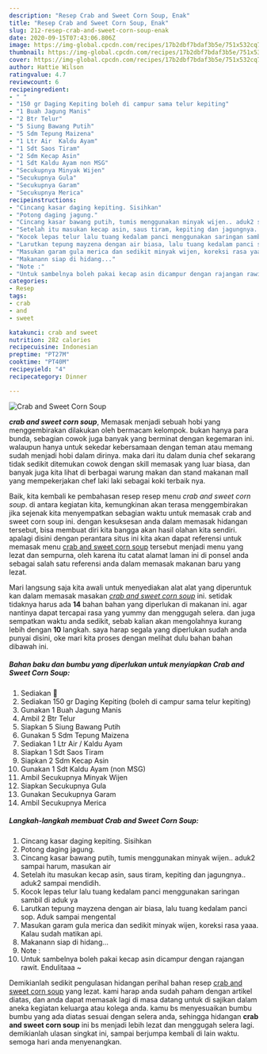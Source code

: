 ```yaml
---
description: "Resep Crab and Sweet Corn Soup, Enak"
title: "Resep Crab and Sweet Corn Soup, Enak"
slug: 212-resep-crab-and-sweet-corn-soup-enak
date: 2020-09-15T07:43:06.806Z
image: https://img-global.cpcdn.com/recipes/17b2dbf7bdaf3b5e/751x532cq70/crab-and-sweet-corn-soup-foto-resep-utama.jpg
thumbnail: https://img-global.cpcdn.com/recipes/17b2dbf7bdaf3b5e/751x532cq70/crab-and-sweet-corn-soup-foto-resep-utama.jpg
cover: https://img-global.cpcdn.com/recipes/17b2dbf7bdaf3b5e/751x532cq70/crab-and-sweet-corn-soup-foto-resep-utama.jpg
author: Hattie Wilson
ratingvalue: 4.7
reviewcount: 6
recipeingredient:
- " "
- "150 gr Daging Kepiting boleh di campur sama telur kepiting"
- "1 Buah Jagung Manis"
- "2 Btr Telur"
- "5 Siung Bawang Putih"
- "5 Sdm Tepung Maizena"
- "1 Ltr Air  Kaldu Ayam"
- "1 Sdt Saos Tiram"
- "2 Sdm Kecap Asin"
- "1 Sdt Kaldu Ayam non MSG"
- "Secukupnya Minyak Wijen"
- "Secukupnya Gula"
- "Secukupnya Garam"
- "Secukupnya Merica"
recipeinstructions:
- "Cincang kasar daging kepiting. Sisihkan"
- "Potong daging jagung."
- "Cincang kasar bawang putih, tumis menggunakan minyak wijen.. aduk2 sampai harum, masukan air"
- "Setelah itu masukan kecap asin, saus tiram, kepiting dan jagungnya.. aduk2 sampai mendidih."
- "Kocok lepas telur lalu tuang kedalam panci menggunakan saringan sambil di aduk ya"
- "Larutkan tepung mayzena dengan air biasa, lalu tuang kedalam panci sop. Aduk sampai mengental"
- "Masukan garam gula merica dan sedikit minyak wijen, koreksi rasa yaaa. Kalau sudah matikan api."
- "Makanann siap di hidang..."
- "Note :"
- "Untuk sambelnya boleh pakai kecap asin dicampur dengan rajangan rawit. Endulitaaa ~"
categories:
- Resep
tags:
- crab
- and
- sweet

katakunci: crab and sweet 
nutrition: 282 calories
recipecuisine: Indonesian
preptime: "PT27M"
cooktime: "PT40M"
recipeyield: "4"
recipecategory: Dinner

---
```



![Crab and Sweet Corn Soup](https://img-global.cpcdn.com/recipes/17b2dbf7bdaf3b5e/751x532cq70/crab-and-sweet-corn-soup-foto-resep-utama.jpg)

<b><i>crab and sweet corn soup</i></b>, Memasak menjadi sebuah hobi yang menggembirakan dilakukan oleh bermacam kelompok. bukan hanya para bunda, sebagian cowok juga banyak yang berminat dengan kegemaran ini. walaupun hanya untuk sekedar kebersamaan dengan teman atau memang sudah menjadi hobi dalam dirinya. maka dari itu dalam dunia chef sekarang tidak sedikit ditemukan cowok dengan skill memasak yang luar biasa, dan banyak juga kita lihat di berbagai warung makan dan stand makanan mall yang mempekerjakan chef laki laki sebagai koki terbaik nya.

Baik, kita kembali ke pembahasan resep resep menu <i>crab and sweet corn soup</i>. di antara kegiatan kita, kemungkinan akan terasa menggembirakan jika sejenak kita menyempatkan sebagian waktu untuk memasak crab and sweet corn soup ini. dengan kesuksesan anda dalam memasak hidangan tersebut, bisa membuat diri kita bangga akan hasil olahan kita sendiri. apalagi disini dengan perantara situs ini kita akan dapat referensi untuk memasak menu <u>crab and sweet corn soup</u> tersebut menjadi menu yang lezat dan sempurna, oleh karena itu catat alamat laman ini di ponsel anda sebagai salah satu referensi anda dalam memasak makanan baru yang lezat.




Mari langsung saja kita awali untuk menyediakan alat alat yang diperuntuk kan dalam memasak masakan <u><i>crab and sweet corn soup</i></u> ini. setidak tidaknya harus ada <b>14</b> bahan bahan yang diperlukan di makanan ini. agar nantinya dapat tercapai rasa yang yummy dan menggugah selera. dan juga sempatkan waktu anda sedikit, sebab kalian akan mengolahnya kurang lebih dengan <b>10</b> langkah. saya harap segala yang diperlukan sudah anda punyai disini, oke mari kita proses dengan melihat dulu bahan bahan dibawah ini.

<!--inarticleads1-->

##### Bahan baku dan bumbu yang diperlukan untuk menyiapkan Crab and Sweet Corn Soup:

1. Sediakan  🍲
1. Sediakan 150 gr Daging Kepiting (boleh di campur sama telur kepiting)
1. Gunakan 1 Buah Jagung Manis
1. Ambil 2 Btr Telur
1. Siapkan 5 Siung Bawang Putih
1. Gunakan 5 Sdm Tepung Maizena
1. Sediakan 1 Ltr Air / Kaldu Ayam
1. Siapkan 1 Sdt Saos Tiram
1. Siapkan 2 Sdm Kecap Asin
1. Gunakan 1 Sdt Kaldu Ayam (non MSG)
1. Ambil Secukupnya Minyak Wijen
1. Siapkan Secukupnya Gula
1. Gunakan Secukupnya Garam
1. Ambil Secukupnya Merica




<!--inarticleads2-->

##### Langkah-langkah membuat Crab and Sweet Corn Soup:

1. Cincang kasar daging kepiting. Sisihkan
1. Potong daging jagung.
1. Cincang kasar bawang putih, tumis menggunakan minyak wijen.. aduk2 sampai harum, masukan air
1. Setelah itu masukan kecap asin, saus tiram, kepiting dan jagungnya.. aduk2 sampai mendidih.
1. Kocok lepas telur lalu tuang kedalam panci menggunakan saringan sambil di aduk ya
1. Larutkan tepung mayzena dengan air biasa, lalu tuang kedalam panci sop. Aduk sampai mengental
1. Masukan garam gula merica dan sedikit minyak wijen, koreksi rasa yaaa. Kalau sudah matikan api.
1. Makanann siap di hidang...
1. Note :
1. Untuk sambelnya boleh pakai kecap asin dicampur dengan rajangan rawit. Endulitaaa ~




Demikianlah sedikit pengulasan hidangan perihal bahan resep <u>crab and sweet corn soup</u> yang lezat. kami harap anda sudah paham dengan artikel diatas, dan anda dapat memasak lagi di masa datang untuk di sajikan dalam aneka kegiatan keluarga atau kolega anda. kamu bs menyesuaikan bumbu bumbu yang ada diatas sesuai dengan selera anda, sehingga hidangan <b>crab and sweet corn soup</b> ini bs menjadi lebih lezat dan menggugah selera lagi. demikianlah ulasan singkat ini, sampai berjumpa kembali di lain waktu. semoga hari anda menyenangkan.
